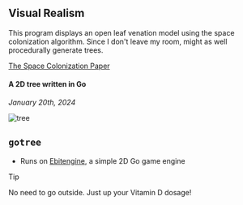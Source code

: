 ## Visual Realism

This program displays an open leaf venation model using the space colonization algorithm. Since I don't leave my room, might as well procedurally generate trees.

[The Space Colonization Paper](http://algorithmicbotany.org/papers/colonization.egwnp2007.large.pdf)

#### A 2D tree written in Go
*January 20th, 2024*

![tree](https://github.com/friendlymatthew/nature/assets/38759997/7acd5af8-6967-41f9-be9d-8798d78af8b7)



## `gotree`
- Runs on [Ebitengine](https://github.com/hajimehoshi/ebiten), a simple 2D Go game engine


> [!TIP]
> 
> No need to go outside. Just up your Vitamin D dosage! 
